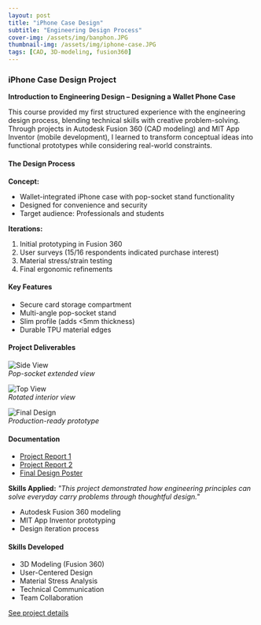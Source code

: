 ```yaml
---
layout: post
title: "iPhone Case Design"
subtitle: "Engineering Design Process"
cover-img: /assets/img/banphon.JPG
thumbnail-img: /assets/img/iphone-case.JPG
tags: [CAD, 3D-modeling, fusion360]
---
```

### iPhone Case Design Project  
**Introduction to Engineering Design – Designing a Wallet Phone Case**  

This course provided my first structured experience with the engineering design process, blending technical skills with creative problem-solving. Through projects in Autodesk Fusion 360 (CAD modeling) and MIT App Inventor (mobile development), I learned to transform conceptual ideas into functional prototypes while considering real-world constraints.

#### The Design Process
**Concept:**  
- Wallet-integrated iPhone case with pop-socket stand functionality  
- Designed for convenience and security  
- Target audience: Professionals and students  

**Iterations:**  
1. Initial prototyping in Fusion 360  
2. User surveys (15/16 respondents indicated purchase interest)  
3. Material stress/strain testing  
4. Final ergonomic refinements  

#### Key Features  
- Secure card storage compartment  
- Multi-angle pop-socket stand  
- Slim profile (adds <5mm thickness)  
- Durable TPU material edges  

#### Project Deliverables  
![Side View](/assets/img/case-side.jpg)  
*Pop-socket extended view*

![Top View](/assets/img/case-top.jpg)  
*Rotated interior view*

![Final Design](/assets/img/case-final.jpg)  
*Production-ready prototype*

#### Documentation  
- [Project Report 1](https://michiganstate-my.sharepoint.com/:w:/r/personal/persone3_msu_edu/_layouts/15/Doc.aspx?sourcedoc=%7B97260E18-A75E-46D9-BC9A-1BFD1C6A9184%7D&file=EGR%20Phone%20App%20Checkpoint%201%20-%20Copy.docx&action=default&mobileredirect=true)  
- [Project Report 2](https://michiganstate-my.sharepoint.com/:w:/r/personal/persone3_msu_edu/_layouts/15/Doc.aspx?sourcedoc=%7BD4467757-D71F-4359-994E-8483F199E951%7D&file=Project%202%20Checkpoint%20Report%20-%20Team%2004%20-%20Sec%20010%20-%20Copy.docx&action=default&mobileredirect=true)  
- [Final Design Poster](https://michiganstate-my.sharepoint.com/:p:/r/personal/persone3_msu_edu/_layouts/15/Doc.aspx?sourcedoc=%7B5F0C003E-7836-4008-ACAB-E78DCAA51591%7D&file=Poster-Template%202%20-.pptx&action=edit&mobileredirect=true)  

**Skills Applied:** 
*"This project demonstrated how engineering principles can solve everyday carry problems through thoughtful design."* 
- Autodesk Fusion 360 modeling  
- MIT App Inventor prototyping  
- Design iteration process  

#### Skills Developed  
- 3D Modeling (Fusion 360)  
- User-Centered Design  
- Material Stress Analysis  
- Technical Communication  
- Team Collaboration  

[See project details](https://persone3.msu.domains/portfolio/project-2/)
